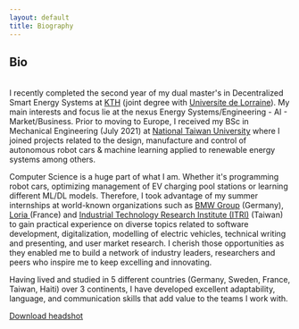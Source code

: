 ```yaml
---
layout: default
title: Biography
---
```


## Bio

<br> I recently completed the second year of my dual master's in Decentralized Smart Energy Systems at <a href="https://www.kth.se/en">KTH</a> (joint degree with <a href="https://www.univ-lorraine.fr/en/univ-lorraine/">Universite de Lorraine</a>). My main interests and focus lie at the nexus Energy Systems/Engineering - AI - Market/Business. Prior to moving to Europe, I received my BSc in Mechanical Engineering (July 2021) at <a href="https://www.ntu.edu.tw/english/">National Taiwan University</a> where I joined projects related to the design, manufacture and control of autonomous robot cars & machine learning applied to renewable energy systems among others.<br>

Computer Science is a huge part of what I am. Whether it's programming robot cars, optimizing management of EV charging pool stations or learning different ML/DL models. Therefore, I took advantage of my summer internships at world-known organizations such as <a href="https://www.bmwgroup.com/en.html">BMW Group</a> (Germany), <a href="https://www.loria.fr/en/"> Loria </a> (France) and <a href="https://www.itri.org.tw/english/index.aspx"> Industrial Technology Research Institute (ITRI)</a> (Taiwan) to gain practical experience on diverse topics related to software development, digitalization, modelling of electric vehicles, technical writing and presenting, and user market research. I cherish those opportunities as they enabled me to build a network of industry leaders, researchers and peers who inspire me to keep excelling and innovating.

Having lived and studied in 5 different countries (Germany, Sweden, France, Taiwan, Haiti) over 3 continents, I have developed excellent adaptability, language, and communication skills that add value to the teams I work with. <br>
									


<a href="/static/img/Emmanuel_Mompremier_IDPhoto.jpg" download>Download headshot</a>

